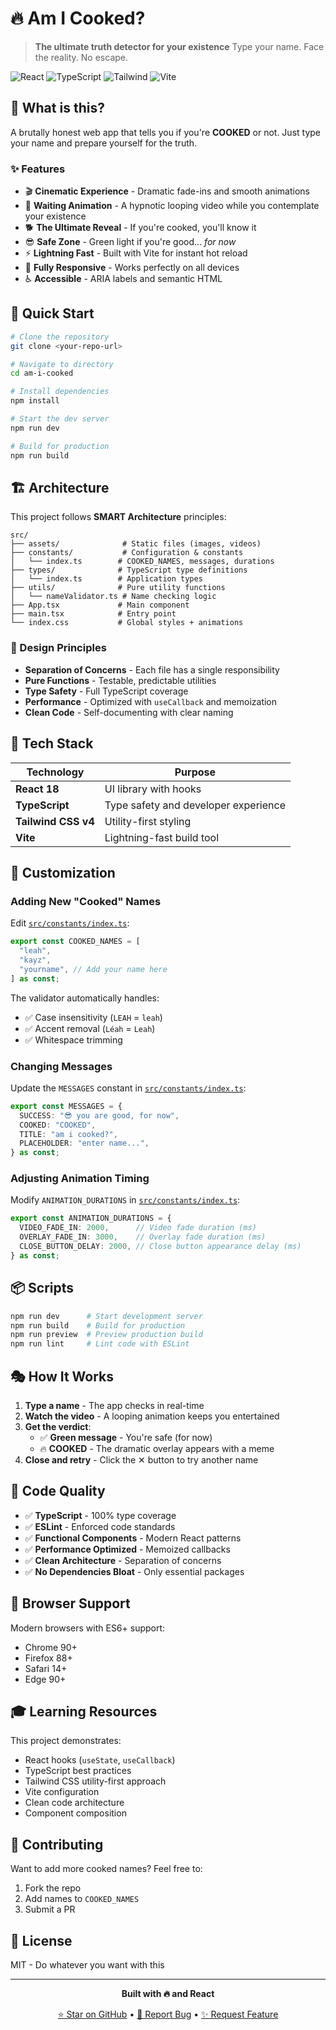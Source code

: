 # 🔥 Am I Cooked?

> **The ultimate truth detector for your existence**
> Type your name. Face the reality. No escape.

![React](https://img.shields.io/badge/React-18-61DAFB?style=for-the-badge&logo=react&logoColor=black)
![TypeScript](https://img.shields.io/badge/TypeScript-5.4-3178C6?style=for-the-badge&logo=typescript&logoColor=white)
![Tailwind](https://img.shields.io/badge/Tailwind-4.1-38B2AC?style=for-the-badge&logo=tailwind-css&logoColor=white)
![Vite](https://img.shields.io/badge/Vite-6.3-646CFF?style=for-the-badge&logo=vite&logoColor=white)

## 🎯 What is this?

A brutally honest web app that tells you if you're **COOKED** or not. Just type your name and prepare yourself for the truth.

### ✨ Features

- 🎬 **Cinematic Experience** - Dramatic fade-ins and smooth animations
- 🎥 **Waiting Animation** - A hypnotic looping video while you contemplate your existence
- 🐕 **The Ultimate Reveal** - If you're cooked, you'll know it
- 😎 **Safe Zone** - Green light if you're good... *for now*
- ⚡ **Lightning Fast** - Built with Vite for instant hot reload
- 📱 **Fully Responsive** - Works perfectly on all devices
- ♿ **Accessible** - ARIA labels and semantic HTML

## 🚀 Quick Start

```bash
# Clone the repository
git clone <your-repo-url>

# Navigate to directory
cd am-i-cooked

# Install dependencies
npm install

# Start the dev server
npm run dev

# Build for production
npm run build
```

## 🏗️ Architecture

This project follows **SMART Architecture** principles:

```
src/
├── assets/              # Static files (images, videos)
├── constants/           # Configuration & constants
│   └── index.ts        # COOKED_NAMES, messages, durations
├── types/              # TypeScript type definitions
│   └── index.ts        # Application types
├── utils/              # Pure utility functions
│   └── nameValidator.ts # Name checking logic
├── App.tsx             # Main component
├── main.tsx            # Entry point
└── index.css           # Global styles + animations
```

### 🧠 Design Principles

- **Separation of Concerns** - Each file has a single responsibility
- **Pure Functions** - Testable, predictable utilities
- **Type Safety** - Full TypeScript coverage
- **Performance** - Optimized with `useCallback` and memoization
- **Clean Code** - Self-documenting with clear naming

## 🎨 Tech Stack

| Technology | Purpose |
|------------|---------|
| **React 18** | UI library with hooks |
| **TypeScript** | Type safety and developer experience |
| **Tailwind CSS v4** | Utility-first styling |
| **Vite** | Lightning-fast build tool |

## 🔧 Customization

### Adding New "Cooked" Names

Edit [`src/constants/index.ts`](src/constants/index.ts):

```typescript
export const COOKED_NAMES = [
  "leah",
  "kayz",
  "yourname", // Add your name here
] as const;
```

The validator automatically handles:
- ✅ Case insensitivity (`LEAH` = `leah`)
- ✅ Accent removal (`Léah` = `Leah`)
- ✅ Whitespace trimming

### Changing Messages

Update the `MESSAGES` constant in [`src/constants/index.ts`](src/constants/index.ts):

```typescript
export const MESSAGES = {
  SUCCESS: "😎 you are good, for now",
  COOKED: "COOKED",
  TITLE: "am i cooked?",
  PLACEHOLDER: "enter name...",
} as const;
```

### Adjusting Animation Timing

Modify `ANIMATION_DURATIONS` in [`src/constants/index.ts`](src/constants/index.ts):

```typescript
export const ANIMATION_DURATIONS = {
  VIDEO_FADE_IN: 2000,      // Video fade duration (ms)
  OVERLAY_FADE_IN: 3000,    // Overlay fade duration (ms)
  CLOSE_BUTTON_DELAY: 2000, // Close button appearance delay (ms)
} as const;
```

## 📦 Scripts

```bash
npm run dev      # Start development server
npm run build    # Build for production
npm run preview  # Preview production build
npm run lint     # Lint code with ESLint
```

## 🎭 How It Works

1. **Type a name** - The app checks in real-time
2. **Watch the video** - A looping animation keeps you entertained
3. **Get the verdict**:
   - ✅ **Green message** - You're safe (for now)
   - 🔥 **COOKED** - The dramatic overlay appears with a meme
4. **Close and retry** - Click the ✕ button to try another name

## 🧪 Code Quality

- ✅ **TypeScript** - 100% type coverage
- ✅ **ESLint** - Enforced code standards
- ✅ **Functional Components** - Modern React patterns
- ✅ **Performance Optimized** - Memoized callbacks
- ✅ **Clean Architecture** - Separation of concerns
- ✅ **No Dependencies Bloat** - Only essential packages

## 📱 Browser Support

Modern browsers with ES6+ support:
- Chrome 90+
- Firefox 88+
- Safari 14+
- Edge 90+

## 🎓 Learning Resources

This project demonstrates:
- React hooks (`useState`, `useCallback`)
- TypeScript best practices
- Tailwind CSS utility-first approach
- Vite configuration
- Clean code architecture
- Component composition

## 🤝 Contributing

Want to add more cooked names? Feel free to:
1. Fork the repo
2. Add names to `COOKED_NAMES`
3. Submit a PR

## 📄 License

MIT - Do whatever you want with this

---

<div align="center">

**Built with 🔥 and React**

[⭐ Star on GitHub](.) • [🐛 Report Bug](.) • [✨ Request Feature](.)

</div>
